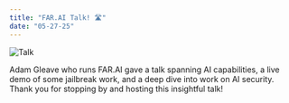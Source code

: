 ```yaml
---
title: "FAR.AI Talk! 🛣️"
date: "05-27-25"
---
```


![Talk](/news/adam.jpeg)

Adam Gleave who runs FAR.AI gave a talk spanning AI capabilities, a live demo of some jailbreak work, and a deep dive into work on AI security. Thank you for stopping by and hosting this insightful talk!